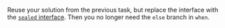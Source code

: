 

Reuse your solution from the previous task, but replace the interface
with the [`sealed` interface](https://kotlinlang.org/docs/sealed-classes.html).
Then you no longer need the `else` branch in `when`. 
